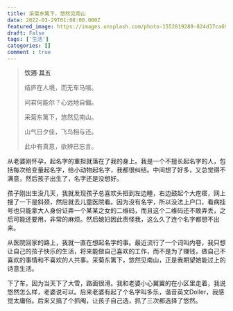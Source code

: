 ```yaml
---
title: 采菊东篱下，悠然见南山
date: 2022-03-29T01:08:00.000Z
featured_image: https://images.unsplash.com/photo-1552819289-824d37ca69d2?ixlib=rb-4.0.3&q=85&fm=jpg&crop=entropy&cs=srgb
draft: False
tags: ['生活']
categories: []
comment : true
---
```

> **饮酒·其五**
>
>	结庐在人境，而无车马喧。
>
>	问君何能尔？心远地自偏。
>
>	采菊东篱下，悠然见南山。
>
>	山气日夕佳，飞鸟相与还。
>
>	此中有真意，欲辨已忘言。

从老婆刚怀孕，起名字的重担就落在了我的身上。我是一个不擅长起名字的人，包括每次给变量起名字，给小动物起名字，我都很纠结。中间想了好多，又总觉得不满意，然后孩子出生了，名字还是没想好。


孩子刚出生没几天，我就发现孩子总喜欢头扭到左边睡，右边鼓起个大疙瘩，网上搜了一下是斜颈，然后就去儿童医院看。因为没有名字，所以没法上户口，看病挂号也只能拿大人身份证弄一个某某之女的二维码，而且这个二维码还不敢弄丢，之后可能还要用，非常的麻烦。然后媳妇因此责怪我，这么久了连个名字都想不出来。

从医院回家的路上，我就一直在想起名字的事。最近流行了一个词叫内卷，我只想让自己的孩子快乐的生活，将来能做自己喜欢的工作，而不是为了赚钱，做自己不喜欢的事情和不喜欢的人共事。采菊东篱下，悠然见南山，正是我期望她能过上的诗意生活。


下了车，因为当天下了大雪，路面很滑。我和老婆小心翼翼的在小区里走着，我说悠然怎么样，老婆说可以。后来老婆有起了个名字叫多乐，谐音英文Doller，我感觉太庸俗。后来又搞了个抓阄，让孩子自己选，抓了三次都选择了悠然。


